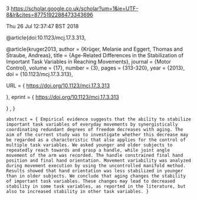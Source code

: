3
https://scholar.google.co.uk/scholar?um=1&ie=UTF-8&lr&cites=8775192288473343696

Thu 26 Jul 12:37:47 BST 2018




@article{doi:10.1123/mcj.17.3.313,

@article{kruger2013,
author = {Krüger, Melanie and Eggert, Thomas and Straube, Andreas},
title = {Age-Related Differences in the Stabilization of Important Task Variables in Reaching Movements},
journal = {Motor Control},
volume = {17},
number = {3},
pages = {313-320},
year = {2013},
doi = {10.1123/mcj.17.3.313},

URL = { 
        https://doi.org/10.1123/mcj.17.3.313
    
},
eprint = { 
        https://doi.org/10.1123/mcj.17.3.313
    
}
,
}


    abstract = { Empirical evidence suggests that the ability to stabilize important task variables of everyday movements by synergistically coordinating redundant degrees of freedom decreases with aging. The aim of the current study was to investigate whether this decrease may be regarded as a characteristic that also applies for the control of multiple task variables. We asked younger and older subjects to repeatedly reach towards and grasp a handle, while joint angle movement of the arm was recorded. The handle constrained final hand position and final hand orientation. Movement variability was analyzed during movement execution by using the uncontrolled manifold method. Results showed that hand orientation was less stabilized in younger than in older subjects. We conclude that aging changes the stability of important task variables. These changes may lead to decreased stability in some task variables, as reported in the literature, but also to increased stability in other task variables. }
